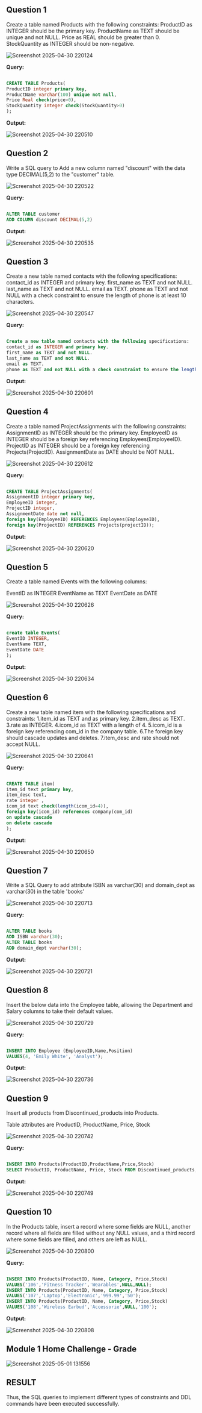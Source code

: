 **Question 1**
--
Create a table named Products with the following constraints:
ProductID as INTEGER should be the primary key.
ProductName as TEXT should be unique and not NULL.
Price as REAL should be greater than 0.
StockQuantity as INTEGER should be non-negative.

![Screenshot 2025-04-30 220124](https://github.com/user-attachments/assets/690a314c-8a58-4971-9513-6ba79f75978b)


**Query:**

```sql

CREATE TABLE Products(
ProductID integer primary key,
ProductName varchar(100) unique not null,
Price Real check(price>0),
StockQuantity integer check(StockQuantity>0)
);

```

**Output:**

![Screenshot 2025-04-30 220510](https://github.com/user-attachments/assets/55246a78-9c52-4ed7-a7b7-ec1addcbf07a)


**Question 2**
---
Write a SQL query to Add a new column named "discount" with the data type DECIMAL(5,2) to the "customer" table.

![Screenshot 2025-04-30 220522](https://github.com/user-attachments/assets/68479e39-c908-472b-aa8a-f0d7d801e508)


**Query:**

```sql

ALTER TABLE customer
ADD COLUMN discount DECIMAL(5,2)

```

**Output:**

![Screenshot 2025-04-30 220535](https://github.com/user-attachments/assets/bc416f42-3a2c-47fb-8de5-c21ce6895407)


**Question 3**
---
Create a new table named contacts with the following specifications:
contact_id as INTEGER and primary key.
first_name as TEXT and not NULL.
last_name as TEXT and not NULL.
email as TEXT.
phone as TEXT and not NULL with a check constraint to ensure the length of phone is at least 10 characters.

![Screenshot 2025-04-30 220547](https://github.com/user-attachments/assets/c0b8305e-734c-42b6-8d17-ab724e65f2db)


**Query:**

```sql

Create a new table named contacts with the following specifications:
contact_id as INTEGER and primary key.
first_name as TEXT and not NULL.
last_name as TEXT and not NULL.
email as TEXT.
phone as TEXT and not NULL with a check constraint to ensure the length of phone is at least 10 characters.

```

**Output:**

![Screenshot 2025-04-30 220601](https://github.com/user-attachments/assets/6540f06d-27f6-484a-a8b2-3ce46f098abd)


**Question 4**
---
Create a table named ProjectAssignments with the following constraints:
AssignmentID as INTEGER should be the primary key.
EmployeeID as INTEGER should be a foreign key referencing Employees(EmployeeID).
ProjectID as INTEGER should be a foreign key referencing Projects(ProjectID).
AssignmentDate as DATE should be NOT NULL.

![Screenshot 2025-04-30 220612](https://github.com/user-attachments/assets/c4b7db4b-c2f7-4f52-8f9e-b8fa3791e430)


**Query:**

```sql

CREATE TABLE ProjectAssignments(
AssignmentID integer primary key,
EmployeeID integer,
ProjectID integer,
AssignmentDate date not null,
foreign key(EmployeeID) REFERENCES Employees(EmployeeID),
foreign key(ProjectID) REFERENCES Projects(projectID));

```

**Output:**

![Screenshot 2025-04-30 220620](https://github.com/user-attachments/assets/85332812-a85b-4c27-bc01-53dbb8b51363)


**Question 5**
---
Create a table named Events with the following columns:

EventID as INTEGER
EventName as TEXT
EventDate as DATE

![Screenshot 2025-04-30 220626](https://github.com/user-attachments/assets/3c88bf66-a401-4afd-bd8d-df974e06bc75)

**Query:**

```sql

create table Events(
EventID INTEGER,
EventName TEXT,
EventDate DATE
);

```

**Output:**

![Screenshot 2025-04-30 220634](https://github.com/user-attachments/assets/2bf9f615-be51-4152-92fd-3f4dc647fc1d)


**Question 6**
---
Create a new table named item with the following specifications and constraints:
1.item_id as TEXT and as primary key.
2.item_desc as TEXT.
3.rate as INTEGER.
4.icom_id as TEXT with a length of 4.
5.icom_id is a foreign key referencing com_id in the company table.
6.The foreign key should cascade updates and deletes.
7.item_desc and rate should not accept NULL.

![Screenshot 2025-04-30 220641](https://github.com/user-attachments/assets/a9a89e50-ac9f-48f6-9ea9-0a2f802939e0)

**Query:**

```sql

CREATE TABLE item(
item_id text primary key,
item_desc text,
rate integer ,
icom_id text check(length(icom_id=4)),
foreign key(icom_id) references company(com_id)
on update cascade
on delete cascade
);

```

**Output:**

![Screenshot 2025-04-30 220650](https://github.com/user-attachments/assets/1ba266cc-41c6-41b7-ba3e-4b624cbc3c7a)


**Question 7**
---
Write a SQL Query  to add attribute ISBN as varchar(30) and domain_dept as varchar(30) in the table 'books'

![Screenshot 2025-04-30 220713](https://github.com/user-attachments/assets/beb382f2-49fa-49eb-b89a-8205c364fba0)

**Query:**

```sql

ALTER TABLE books
ADD ISBN varchar(30);
ALTER TABLE books
ADD domain_dept varchar(30);

```

**Output:**

![Screenshot 2025-04-30 220721](https://github.com/user-attachments/assets/00ad40f1-7cb6-4f28-b5a2-ae3b84c0d667)


**Question 8**
---
Insert the below data into the Employee table, allowing the Department and Salary columns to take their default values.

![Screenshot 2025-04-30 220729](https://github.com/user-attachments/assets/fc4edd58-178e-4613-991b-fe1635f99971)

**Query:**

```sql

INSERT INTO Employee (EmployeeID,Name,Position)
VALUES(4, 'Emily White', 'Analyst');

```

**Output:**

![Screenshot 2025-04-30 220736](https://github.com/user-attachments/assets/7c12ed3a-f7ba-494e-8fcb-46e9451fd42b)


**Question 9**
---
Insert all products from Discontinued_products into Products.

Table attributes are ProductID, ProductName, Price, Stock

![Screenshot 2025-04-30 220742](https://github.com/user-attachments/assets/b047fd01-a44f-4951-a231-44d6093863a7)

**Query:**

```sql

INSERT INTO Products(ProductID,ProductName,Price,Stock)
SELECT ProductID, ProductName, Price, Stock FROM Discontinued_products;

```

**Output:**

![Screenshot 2025-04-30 220749](https://github.com/user-attachments/assets/71d585fe-2b76-43d8-8e50-f1ae7ea0567c)

**Question 10**
---
In the Products table, insert a record where some fields are NULL, another record where all fields are filled without any NULL values, and a third record where some fields are filled, and others are left as NULL.

![Screenshot 2025-04-30 220800](https://github.com/user-attachments/assets/21849162-5472-484a-9d75-1a974393f0bd)

**Query:**

```sql

INSERT INTO Products(ProductID, Name, Category, Price,Stock)
VALUES('106','Fitness Tracker','Wearables',NULL,NULL);
INSERT INTO Products(ProductID, Name, Category, Price,Stock)
VALUES('107','Laptop','Electronic','999.99','50');
INSERT INTO Products(ProductID, Name, Category, Price,Stock)
VALUES('108','Wireless Earbud','Accessorie',NULL,'100');

```

**Output:**

![Screenshot 2025-04-30 220808](https://github.com/user-attachments/assets/1353d9e8-f088-46dc-b2fb-507e20177f1a)

## Module 1 Home Challenge - Grade

![Screenshot 2025-05-01 131556](https://github.com/user-attachments/assets/c19dc65d-2028-4171-b900-1c77cbdfe275)


## RESULT
Thus, the SQL queries to implement different types of constraints and DDL commands have been executed successfully.

